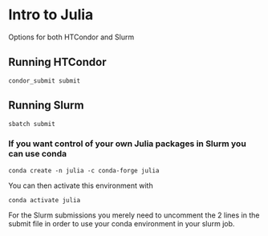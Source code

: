 # Intro to Julia

Options for both HTCondor and Slurm

## Running HTCondor

```
condor_submit submit
```

## Running Slurm

```
sbatch submit
```

### If you want control of your own Julia packages in Slurm you can use conda

```
conda create -n julia -c conda-forge julia
```

You can then activate this environment with

```
conda activate julia
```

For the Slurm submissions you merely need to uncomment the 2 lines in the submit file in order to use your conda environment in your slurm job.

